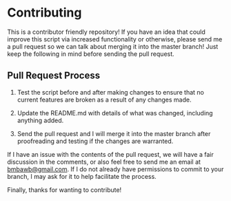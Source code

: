 # Contributing

This is a contributor friendly repository! If you have an idea that could improve this script via increased functionality or otherwise, please send me a pull request so we can talk about merging
it into the master branch! Just keep the following in mind before sending the pull request.

## Pull Request Process

1. Test the script before and after making changes to ensure that no current features are broken as a result of any changes made.

2. Update the README.md with details of what was changed, including anything added.

3. Send the pull request and I will merge it into the master branch after proofreading and testing if the changes are warranted.

If I have an issue with the contents of the pull request, we will have a fair discussion in the comments, or also feel free to send me an email at bmbawb@gmail.com. 
If I do not already have permissions to commit to your branch, I may ask for it to help facilitate the process.

Finally, thanks for wanting to contribute!
